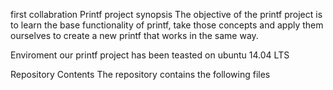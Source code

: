 first collabration
Printf project
synopsis
The objective of the printf project is to learn the base functionality of printf, take those concepts and apply them ourselves to create a new printf that works in the same way.

Enviroment
our printf project has been teasted on ubuntu 14.04 LTS

Repository Contents
The repository contains the following files
